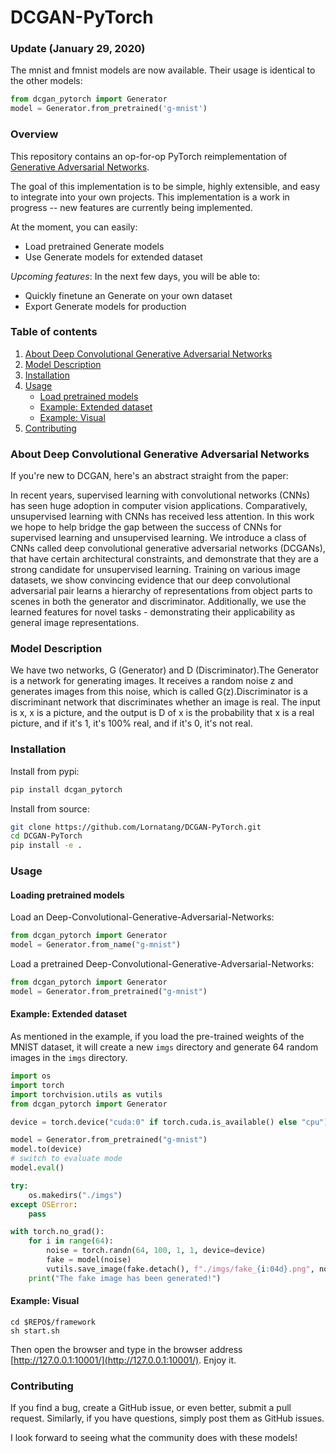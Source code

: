# DCGAN-PyTorch

### Update (January 29, 2020)

The mnist and fmnist models are now available. Their usage is identical to the other models: 
```python
from dcgan_pytorch import Generator
model = Generator.from_pretrained('g-mnist') 
```

### Overview
This repository contains an op-for-op PyTorch reimplementation of [Generative Adversarial Networks](http://xxx.itp.ac.cn/pdf/1406.2661v1).

The goal of this implementation is to be simple, highly extensible, and easy to integrate into your own projects. This implementation is a work in progress -- new features are currently being implemented.  

At the moment, you can easily:  
 * Load pretrained Generate models 
 * Use Generate models for extended dataset

_Upcoming features_: In the next few days, you will be able to:
 * Quickly finetune an Generate on your own dataset
 * Export Generate models for production

### Table of contents
1. [About Deep Convolutional Generative Adversarial Networks](#about-deep-convolutional-generative-adversarial-networks)
2. [Model Description](#model-description)
3. [Installation](#installation)
4. [Usage](#usage)
    * [Load pretrained models](#loading-pretrained-models)
    * [Example: Extended dataset](#example-extended-dataset)
    * [Example: Visual](#example-visual)
5. [Contributing](#contributing) 

### About Deep Convolutional Generative Adversarial Networks

If you're new to DCGAN, here's an abstract straight from the paper:

In recent years, supervised learning with convolutional networks (CNNs) has seen huge adoption in computer vision applications. Comparatively, unsupervised learning with CNNs has received less attention. In this work we hope to help bridge the gap between the success of CNNs for supervised learning and unsupervised learning. We introduce a class of CNNs called deep convolutional generative adversarial networks (DCGANs), that have certain architectural constraints, and demonstrate that they are a strong candidate for unsupervised learning. Training on various image datasets, we show convincing evidence that our deep convolutional adversarial pair learns a hierarchy of representations from object parts to scenes in both the generator and discriminator. Additionally, we use the learned features for novel tasks - demonstrating their applicability as general image representations.

### Model Description

We have two networks, G (Generator) and D (Discriminator).The Generator is a network for generating images. It receives a random noise z and generates images from this noise, which is called G(z).Discriminator is a discriminant network that discriminates whether an image is real. The input is x, x is a picture, and the output is D of x is the probability that x is a real picture, and if it's 1, it's 100% real, and if it's 0, it's not real.

### Installation

Install from pypi:
```bash
pip install dcgan_pytorch
```

Install from source:
```bash
git clone https://github.com/Lornatang/DCGAN-PyTorch.git
cd DCGAN-PyTorch
pip install -e .
``` 

### Usage

#### Loading pretrained models

Load an Deep-Convolutional-Generative-Adversarial-Networks:
```python
from dcgan_pytorch import Generator
model = Generator.from_name("g-mnist")
```

Load a pretrained Deep-Convolutional-Generative-Adversarial-Networks:
```python
from dcgan_pytorch import Generator
model = Generator.from_pretrained("g-mnist")
```

#### Example: Extended dataset

As mentioned in the example, if you load the pre-trained weights of the MNIST dataset, it will create a new `imgs` directory and generate 64 random images in the `imgs` directory.

```python
import os
import torch
import torchvision.utils as vutils
from dcgan_pytorch import Generator

device = torch.device("cuda:0" if torch.cuda.is_available() else "cpu")

model = Generator.from_pretrained("g-mnist")
model.to(device)
# switch to evaluate mode
model.eval()

try:
    os.makedirs("./imgs")
except OSError:
    pass

with torch.no_grad():
    for i in range(64):
        noise = torch.randn(64, 100, 1, 1, device=device)
        fake = model(noise)
        vutils.save_image(fake.detach(), f"./imgs/fake_{i:04d}.png", normalize=True)
    print("The fake image has been generated!")
```

#### Example: Visual

```text
cd $REPO$/framework
sh start.sh
```

Then open the browser and type in the browser address [http://127.0.0.1:10001/](http://127.0.0.1:10001/).
Enjoy it.

### Contributing

If you find a bug, create a GitHub issue, or even better, submit a pull request. Similarly, if you have questions, simply post them as GitHub issues.   

I look forward to seeing what the community does with these models! 